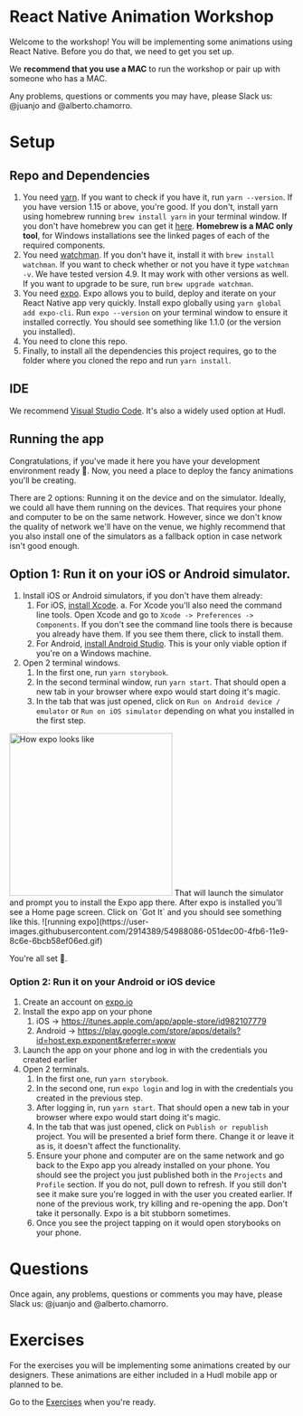 # React Native Animation Workshop
Welcome to the workshop! You will be implementing some animations using React Native. Before you do that, we need to get you set up.

We **recommend that you use a MAC** to run the workshop or pair up with someone who has a MAC.

Any problems, questions or comments you may have, please Slack us: @juanjo and @alberto.chamorro.

# Setup
## Repo and Dependencies
1. You need [yarn](https://yarnpkg.com). If you want to check if you have it, run `yarn --version`. If you have version 1.15 or above, you're good. If you don't, install yarn using homebrew running `brew install yarn` in your terminal window.
If you don't have homebrew you can get it [here](https://brew.sh/).
**Homebrew is a MAC only tool**, for Windows installations see the linked pages of each of the required components.
2. You need [watchman](https://facebook.github.io/watchman/docs/install.html). If you don't have it, install it with `brew install watchman`. If you want to check whether or not you have it type `watchman -v`. We have tested version 4.9. It may work with other versions as well. If you want to upgrade to be sure, run `brew upgrade watchman`.
3. You need [expo](https://expo.io/). Expo allows you to build, deploy and iterate on your React Native app very quickly. Install expo globally using `yarn global add expo-cli`.
Run `expo --version` on your terminal window to ensure it installed correctly. You should see something like 1.1.0 (or the version you installed).
4. You need to clone this repo.
5. Finally, to install all the dependencies this project requires, go to the folder where you cloned the repo and run `yarn install`.

## IDE
We recommend [Visual Studio Code](https://code.visualstudio.com/). It's also a widely used option at Hudl.

## Running the app
Congratulations, if you've made it here you have your development environment ready :tada:. Now, you need a place to deploy the fancy animations you'll be creating.

There are 2 options: Running it on the device and on the simulator. Ideally, we could all have them running on the devices. That requires your phone and computer to be on the same network. However, since we don't know the quality of network we'll have on the venue, we highly recommend that you also install one of the simulators as a fallback option in case network isn't good enough.

## Option 1: Run it on your iOS or Android simulator.
1. Install iOS or Android simulators, if you don't have them already:
    1. For iOS, [install Xcode](https://itunes.apple.com/es/app/xcode/id497799835?l=en&mt=12).
        a. For Xcode you'll also need the command line tools. Open Xcode and go to `Xcode -> Preferences -> Components`. If you don't see the command line tools there is because you already have them. If you see them there, click to install them.
    2. For Android, [install Android Studio](https://developer.android.com/studio). This is your only viable option if you're on a Windows machine.
2. Open 2 terminal windows.
    1. In the first one, run `yarn storybook`.
    2. In the second terminal window, run `yarn start`. That should open a new tab in your browser where expo would start doing it's magic.
    3. In the tab that was just opened, click on `Run on Android device / emulator` or `Run on iOS simulator` depending on what you installed in the first step.
<img width="288" alt="How expo looks like" src="https://user-images.githubusercontent.com/2914389/54987283-9b511280-4fb4-11e9-8cd9-164e08bb0eb4.png">
That will launch the simulator and prompt you to install the Expo app there. After expo is installed you'll see a Home page screen. Click on `Got It` and you should see something like this.
![running expo](https://user-images.githubusercontent.com/2914389/54988086-051dec00-4fb6-11e9-8c6e-6bcb58ef06ed.gif)

You're all set :slightly_smiling_face:.

### Option 2: Run it on your Android or iOS device
1. Create an account on [expo.io](https://expo.io/)
2. Install the expo app on your phone
    1. iOS -> https://itunes.apple.com/app/apple-store/id982107779
    2. Android -> https://play.google.com/store/apps/details?id=host.exp.exponent&referrer=www
3. Launch the app on your phone and log in with the credentials you created earlier
4. Open 2 terminals.
    1. In the first one, run `yarn storybook`.
    2. In the second one, run `expo login` and log in with the credentials you created in the previous step.
    3. After logging in, run `yarn start`. That should open a new tab in your browser where expo would start doing it's magic.
    4. In the tab that was just opened, click on `Publish or republish` project. You will be presented a brief form there. Change it or leave it as is, it doesn't affect the functionality.
    5. Ensure your phone and computer are on the same network and go back to the Expo app you already installed on your phone. You should see the project you just published both in the `Projects` and `Profile` section. If you do not, pull down to refresh. If you still don't see it make sure you're logged in with the user you created earlier. If none of the previous work, try killing and re-opening the app. Don't take it personally. Expo is a bit stubborn sometimes.
    6. Once you see the project tapping on it would open storybooks on your phone.

# Questions
Once again, any problems, questions or comments you may have, please Slack us: @juanjo and @alberto.chamorro.

# Exercises
For the exercises you will be implementing some animations created by our designers. These animations are either included in a Hudl mobile app or planned to be.

Go to the [Exercises](./docs/Exercises.md) when you're ready.
